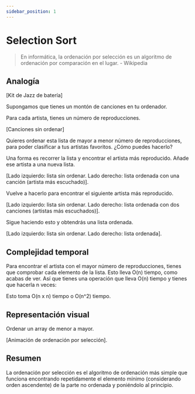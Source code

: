```yaml
---
sidebar_position: 1
---
```


# Selection Sort

> En informática, la ordenación por selección es un algoritmo de ordenación por comparación en el lugar. - Wikipedia

## Analogía

[Kit de Jazz de batería]

Supongamos que tienes un montón de canciones en tu ordenador.

Para cada artista, tienes un número de reproducciones.

[Canciones sin ordenar]

Quieres ordenar esta lista de mayor a menor número de reproducciones, para poder clasificar a tus artistas favoritos. ¿Cómo puedes hacerlo?

Una forma es recorrer la lista y encontrar el artista más reproducido. Añade ese artista a una nueva lista.

[Lado izquierdo: lista sin ordenar. Lado derecho: lista ordenada con una canción (artista más escuchado)].

Vuelve a hacerlo para encontrar el siguiente artista más reproducido.

[Lado izquierdo: lista sin ordenar. Lado derecho: lista ordenada con dos canciones (artistas más escuchados)].

Sigue haciendo esto y obtendrás una lista ordenada.

[Lado izquierdo: lista sin ordenar. Lado derecho: lista ordenada].

## Complejidad temporal

Para encontrar el artista con el mayor número de reproducciones, tienes que comprobar cada elemento de la lista. Esto lleva O(n) tiempo,
como acabas de ver. Así que tienes una operación que lleva O(n) tiempo y tienes que hacerla n veces:

Esto toma O(n x n) tiempo o O(n^2) tiempo.

## Representación visual

Ordenar un array de menor a mayor.

[Animación de ordenación por selección].

## Resumen

La ordenación por selección es el algoritmo de ordenación más simple que funciona encontrando repetidamente el elemento mínimo (considerando orden ascendente)
de la parte no ordenada y poniéndolo al principio.
